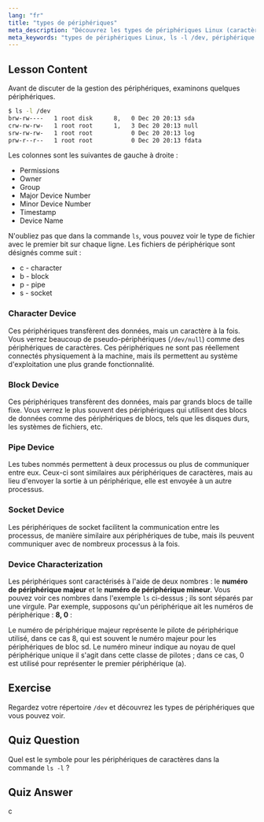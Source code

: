 ```yaml
---
lang: "fr"
title: "types de périphériques"
meta_description: "Découvrez les types de périphériques Linux (caractère, bloc, tube, socket) et comment les identifier à l'aide de `ls -l /dev`. Comprenez les numéros de périphérique majeur/mineur. Tutoriel Linux pour débutants."
meta_keywords: "types de périphériques Linux, ls -l /dev, périphérique de caractères, périphérique de blocs, numéro de périphérique majeur mineur, tutoriel Linux, guide Linux, débutant"
---
```


## Lesson Content

Avant de discuter de la gestion des périphériques, examinons quelques périphériques.

```bash
$ ls -l /dev
brw-rw----   1 root disk      8,   0 Dec 20 20:13 sda
crw-rw-rw-   1 root root      1,   3 Dec 20 20:13 null
srw-rw-rw-   1 root root           0 Dec 20 20:13 log
prw-r--r--   1 root root           0 Dec 20 20:13 fdata
```

Les colonnes sont les suivantes de gauche à droite :

- Permissions
- Owner
- Group
- Major Device Number
- Minor Device Number
- Timestamp
- Device Name

N'oubliez pas que dans la commande `ls`, vous pouvez voir le type de fichier avec le premier bit sur chaque ligne. Les fichiers de périphérique sont désignés comme suit :

- c - character
- b - block
- p - pipe
- s - socket

### Character Device

Ces périphériques transfèrent des données, mais un caractère à la fois. Vous verrez beaucoup de pseudo-périphériques (`/dev/null`) comme des périphériques de caractères. Ces périphériques ne sont pas réellement connectés physiquement à la machine, mais ils permettent au système d'exploitation une plus grande fonctionnalité.

### Block Device

Ces périphériques transfèrent des données, mais par grands blocs de taille fixe. Vous verrez le plus souvent des périphériques qui utilisent des blocs de données comme des périphériques de blocs, tels que les disques durs, les systèmes de fichiers, etc.

### Pipe Device

Les tubes nommés permettent à deux processus ou plus de communiquer entre eux. Ceux-ci sont similaires aux périphériques de caractères, mais au lieu d'envoyer la sortie à un périphérique, elle est envoyée à un autre processus.

### Socket Device

Les périphériques de socket facilitent la communication entre les processus, de manière similaire aux périphériques de tube, mais ils peuvent communiquer avec de nombreux processus à la fois.

### Device Characterization

Les périphériques sont caractérisés à l'aide de deux nombres : le **numéro de périphérique majeur** et le **numéro de périphérique mineur**. Vous pouvez voir ces nombres dans l'exemple `ls` ci-dessus ; ils sont séparés par une virgule. Par exemple, supposons qu'un périphérique ait les numéros de périphérique : **8, 0** :

Le numéro de périphérique majeur représente le pilote de périphérique utilisé, dans ce cas 8, qui est souvent le numéro majeur pour les périphériques de bloc sd. Le numéro mineur indique au noyau de quel périphérique unique il s'agit dans cette classe de pilotes ; dans ce cas, 0 est utilisé pour représenter le premier périphérique (a).

## Exercise

Regardez votre répertoire `/dev` et découvrez les types de périphériques que vous pouvez voir.

## Quiz Question

Quel est le symbole pour les périphériques de caractères dans la commande `ls -l` ?

## Quiz Answer

c
